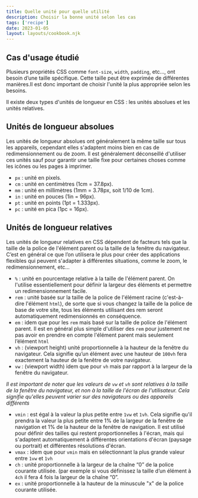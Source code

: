 ```yaml
---
title: Quelle unité pour quelle utilité
description: Choisir la bonne unité selon les cas
tags: ['recipe']
date: 2023-01-05
layout: layouts/cookbook.njk
---
```


## Cas d'usage étudié
Plusieurs propriétés CSS comme `font-size`, `width`, `padding`, etc…, ont besoin d’une taille spécifique. Cette taille peut être exprimée de différentes manières.Il est donc important de choisir l'unité la plus appropriée selon les besoins.

Il existe deux types d'unités de longueur en CSS : les unités absolues et les unités relatives.

## Unités de longueur absolues

Les unités de longueur absolues ont généralement la même taille sur tous les appareils, cependant elles s'adaptent moins bien en cas de redimensionnement ou de zoom. Il est généralement déconseillé d'utiliser ces unités sauf pour garantir une taille fixe pour certaines choses comme les icônes ou les pages à imprimer.

- `px` : unité en pixels.
- `cm` : unité en centimètres (1cm = 37.8px).
- `mm` : unité en millimètres (1mm = 3.78px, soit 1/10 de 1cm).
- `in` : unité en pouces (1in = 96px).
- `pt` : unité en points (1pt = 1.333px).
- `pc` : unité en pica (1pc = 16px).

## Unités de longueur relatives

Les unités de longueur relatives en CSS dépendent de facteurs tels que la taille de la police de l'élément parent ou la taille de la fenêtre du navigateur. C’est en général ce que l’on utilisera le plus pour créer des applications flexibles qui peuvent s'adapter à différentes situations, comme le zoom, le redimensionnement, etc…

- `%` : unité en pourcentage relative à la taille de l'élément parent. On l'utilise essentiellement pour définir la largeur des éléments et permettre un redimensionnement facile.
- `rem` : unité basée sur la taille de la police de l'élément racine (c'est-à-dire l'élément `html`), de sorte que si vous changez la taille de la police de base de votre site, tous les éléments utilisant des rem seront automatiquement redimensionnés en conséquence.
- `em` : idem que pour les `rem` mais basé sur la taille de police de l'élément parent. Il est en général plus simple d'utiliser des `rem` pour justement ne pas avoir en prendre en compte l'élément parent mais seulement l’élément `html`
- `vh` : (viewport height) unité proportionnelle à la hauteur de la fenêtre du navigateur. Cela signifie qu’un élément avec une hauteur de `100vh` fera exactement  la hauteur de la fenêtre de votre navigateur.
- `vw` : (viewport width) idem que pour `vh` mais par rapport à la largeur de la fenêtre du navigateur.

*Il est important de noter que les valeurs de `vw` et `vh` sont relatives à la taille de la fenêtre du navigateur, et non à la taille de l'écran de l'utilisateur. Cela signifie qu'elles peuvent varier sur des navigateurs ou des appareils différents*

- `vmin` : est égal à la valeur la plus petite entre `1vw` et `1vh`. Cela signifie qu'il prendra la valeur la plus petite entre 1% de la largeur de la fenêtre de navigation et 1% de la hauteur de la fenêtre de navigation. Il est utilisé pour définir des tailles qui restent proportionnelles à l'écran, mais qui s'adaptent automatiquement à différentes orientations d'écran (paysage ou portrait) et différentes résolutions d'écran.
- `vmax` : idem que pour `vmin` mais en sélectionnant la plus grande valeur entre `1vw` et `1vh`
- `ch` : unité proportionnelle à la largeur de la chaîne “0” de la police courante utilisée. (par exemple si vous définissez la taille d’un élément à `4ch` il fera 4 fois la largeur de la chaîne “0”.
- `ex` : unité proportionnelle à la hauteur de la minuscule "x" de la police courante utilisée.